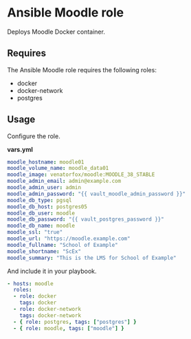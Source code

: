 # Ansible Moodle role

Deploys Moodle Docker container.

## Requires

The Ansible Moodle role requires the following roles:

* docker
* docker-network
* postgres

## Usage

Configure the role.

**vars.yml**

```yml
moodle_hostname: moodle01
moodle_volume_name: moodle_data01
moodle_image: venatorfox/moodle:MOODLE_38_STABLE
moodle_admin_email: admin@example.com
moodle_admin_user: admin
moodle_admin_password: "{{ vault_moodle_admin_password }}"
moodle_db_type: pgsql
moodle_db_host: postgres05
moodle_db_user: moodle
moodle_db_password: "{{ vault_postgres_password }}"
moodle_db_name: moodle
moodle_ssl: "true"
moodle_url: "https://moodle.example.com"
moodle_fullname: "School of Example"
moodle_shortname: "ScEx"
moodle_summary: "This is the LMS for School of Example"
````

And include it in your playbook.

```yml
- hosts: moodle
  roles:
  - role: docker
    tags: docker
  - role: docker-network
    tags: docker-network
  - { role: postgres, tags: ["postgres"] }
  - { role: moodle, tags: ["moodle"] }
```